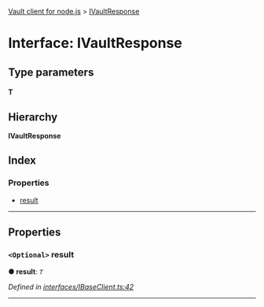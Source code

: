 [Vault client for node.js](../README.md) > [IVaultResponse](../interfaces/ivaultresponse.md)

# Interface: IVaultResponse

## Type parameters
#### T 
## Hierarchy

**IVaultResponse**

## Index

### Properties

* [result](ivaultresponse.md#result)

---

## Properties

<a id="result"></a>

### `<Optional>` result

**● result**: *`T`*

*Defined in [interfaces/IBaseClient.ts:42](https://github.com/theogravity/vault-tacular/blob/560d138/src/interfaces/IBaseClient.ts#L42)*

___

